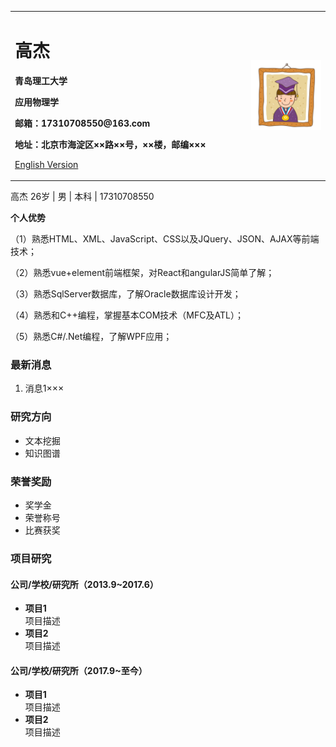 <div>
<table border="0">
  <tr>
    <td width="75%">
      <h1>高杰</h1>
      <p><b>青岛理工大学</b></p>
      <p><b>应用物理学</b></p>
      <p><b>邮箱：17310708550@163.com</b></p>
      <p><b>地址：北京市海淀区××路××号，××楼，邮编×××</b></p>
      <p><a href="/index-en.html">English Version</a></p>
    </td>
    <td width="25%">
      <img src="/main.jpg" width="100%">
    </td>
  </tr>
</table>
</div>

<p>高杰	 26岁   |	男   |	本科   |	17310708550   </p>	
<p><b>个人优势</b></p>
<p>（1）熟悉HTML、XML、JavaScript、CSS以及JQuery、JSON、AJAX等前端技术；</p>
<p>（2）熟悉vue+element前端框架，对React和angularJS简单了解；</p>
<p>（3）熟悉SqlServer数据库，了解Oracle数据库设计开发；</p>
<p>（4）熟悉和C++编程，掌握基本COM技术（MFC及ATL）；</p>
<p>（5）熟悉C#/.Net编程，了解WPF应用；</p>

### 最新消息
1. 消息1×××

### 研究方向
- 文本挖掘
- 知识图谱

### 荣誉奖励
- 奖学金
- 荣誉称号
- 比赛获奖

### 项目研究
#### 公司/学校/研究所（2013.9~2017.6）
- **项目1**  
项目描述
- **项目2**  
项目描述

#### 公司/学校/研究所（2017.9~至今）
- **项目1**  
项目描述
- **项目2**  
项目描述
